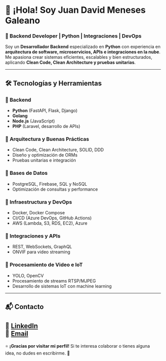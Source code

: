 # 👋 ¡Hola! Soy Juan David Meneses Galeano  

### 🚀 Backend Developer | Python | Integraciones | DevOps  

Soy un **Desarrollador Backend** especializado en **Python** con experiencia en **arquitectura de software, microservicios, APIs e integraciones en la nube**. Me apasiona crear sistemas eficientes, escalables y bien estructurados, aplicando **Clean Code, Clean Architecture y pruebas unitarias**.  

---

## 🛠️ Tecnologías y Herramientas  

### 🔹 **Backend**  
- **Python** (FastAPI, Flask, Django)  
- **Golang** 
- **Node.js** (JavaScript)  
- **PHP** (Laravel, desarrollo de APIs)  

### 🔹 **Arquitectura y Buenas Prácticas**  
- Clean Code, Clean Architecture, SOLID, DDD  
- Diseño y optimización de ORMs  
- Pruebas unitarias e integración  

### 🔹 **Bases de Datos**  
- PostgreSQL, Firebase, SQL y NoSQL  
- Optimización de consultas y performance  

### 🔹 **Infraestructura y DevOps**  
- Docker, Docker Compose  
- CI/CD (Azure DevOps, GitHub Actions)  
- AWS (Lambda, S3, RDS, EC2), Azure  

### 🔹 **Integraciones y APIs**  
- REST, WebSockets, GraphQL  
- ONVIF para video streaming  

### 🔹 **Procesamiento de Video e IoT**  
- YOLO, OpenCV  
- Procesamiento de streams RTSP/MJPEG  
- Desarrollo de sistemas IoT con machine learning  

---


## 📬 Contacto  

💼 [LinkedIn](https://www.linkedin.com/in/juan-david-meneses-galeano-271066192/)  
📧 [Email](mailto:juandavidmg64@gmail.com)  
---

⭐ **¡Gracias por visitar mi perfil!** Si te interesa colaborar o tienes alguna idea, no dudes en escribirme. 🚀  
